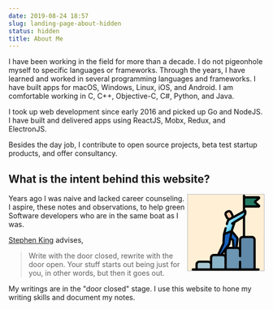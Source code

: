```yaml
---
date: 2019-08-24 18:57
slug: landing-page-about-hidden
status: hidden
title: About Me
---
```


I have been working in the field for more than a decade. I do not pigeonhole myself to specific languages or frameworks. Through the years, I have learned and worked in several programming languages and frameworks. I have built apps for macOS, Windows, Linux, iOS, and Android. I am comfortable working in C, C++, Objective-C, C#, Python, and Java.

I took up web development since early 2016 and picked up Go and NodeJS. I have built and delivered apps using ReactJS, Mobx, Redux, and ElectronJS.

Besides the day job, I contribute to open source projects, beta test startup products, and offer consultancy. 

## What is the intent behind this website?

<svg viewBox="-26 0 512 512.001" width="150px" height="150px" style="z-index:10;position:relative;float:right;background-color:papayawhip;margin-left:4px;border:1px solid #BABABA;" xmlns="http://www.w3.org/2000/svg"><path d="m130.496094 504.496094h-97.472656v-34.382813c0-10.003906 8.109374-18.113281 18.113281-18.113281h61.246093c10.003907 0 18.113282 8.109375 18.113282 18.113281zm0 0" fill="#a7c7d3"/><path d="m227.972656 504.496094h-97.476562v-79.347656c0-10.003907 8.109375-18.113282 18.113281-18.113282h61.25c10.003906 0 18.113281 8.109375 18.113281 18.113282zm0 0" fill="#89b4c9"/><path d="m325.449219 504.496094h-97.476563v-127.652344c0-10.003906 8.109375-18.113281 18.113282-18.113281h61.25c10 0 18.113281 8.109375 18.113281 18.113281zm0 0" fill="#6c96b3"/><path d="m422.921875 504.496094h-97.472656v-200.921875c0-10.003907 8.109375-18.113281 18.113281-18.113281h61.246094c10.003906 0 18.113281 8.109374 18.113281 18.113281zm0 0" fill="#618aaa"/><path d="m351.90625 80.230469h98.042969c3.035156 0 4.457031-3.761719 2.175781-5.769531l-25.46875-22.421876c-1.488281-1.3125-1.488281-3.632812 0-4.945312l25.46875-22.425781c2.28125-2.007813.859375-5.765625-2.175781-5.765625h-98.042969zm0 0" fill="#227a63"/><path d="m359.714844 108.929688-106.207032 57.675781c-9.476562 5.144531-12.066406 14.191406-15.375 25.84375l-21.121093 74.683593 51.757812-21.207031 20.089844-60.726562 53.449219-32.472657c14.933594-9.074218 22.039062-26.949218 17.40625-43.796874zm0 0" fill="#83d9ff"/><path d="m359.714844 108.929688-12.253906 6.652343c-2.066407 10.546875-8.4375 20.070313-18.074219 25.925781l-48.699219 29.585938c-3.066406 1.863281-5.367188 4.757812-6.496094 8.164062l-6.953125 21.023438c-7.230469 21.851562-23.648437 39.449219-44.945312 48.175781l-5.28125 18.679688 51.757812-21.210938 20.089844-60.722656 53.449219-32.472656c14.933594-9.078125 22.039062-26.953125 17.40625-43.800781zm0 0" fill="#5fc9ed"/><path d="m268.769531 245.925781 30.589844 36.144531c5.066406 6.710938 9.476563 11.429688 8.5625 18.8125l-7.15625 57.816407h-18.664063l-4.878906-49.707031c-.296875-3.003907-2.203125-5.613282-4.976562-6.808594l-55.234375-35.046875zm0 0" fill="#1560bd"/><path d="m217.011719 267.136719-2.984375 54.800781c-.191406 4.542969.445312 7.617188-1.332032 10.996094l-35.222656 74.101562h19.800782l52.957031-70.34375c3.097656-3.605468 3.453125-8.496094 4.496093-13l14.042969-77.765625zm0 0" fill="#1560bd"/><path d="m264.972656 120.757812 8.6875 16.953126c4.082032 7.96875.929688 17.738281-7.039062 21.820312l-6.714844 3.4375c-7.96875 4.082031-17.734375.929688-21.816406-7.039062l-8.6875-16.953126c-4.082032-7.96875-.929688-17.738281 7.039062-21.820312l6.714844-3.4375c7.96875-4.082031 17.734375-.929688 21.816406 7.039062zm0 0" fill="#fecbaa"/><path d="m457.085938 68.828125-21.878907-19.265625 21.878907-19.261719c3.402343-3 4.566406-7.675781 2.96875-11.917969-1.605469-4.246093-5.570313-6.988281-10.105469-6.988281h-90.539063v-3.890625c0-4.144531-3.359375-7.503906-7.503906-7.503906s-7.503906 3.359375-7.503906 7.503906v101.203125l-61.628906 33.464844c-.339844-2.710937-1.152344-5.375-2.4375-7.882813l-8.683594-16.953124c-5.960938-11.640626-20.28125-16.253907-31.914063-10.296876l-6.714843 3.4375c-5.640626 2.890626-9.816407 7.796876-11.761719 13.828126-1.945313 6.027343-1.425781 12.453124 1.464843 18.089843l8.683594 16.957031c2.027344 3.957032 5.023438 7.089844 8.546875 9.285157-4.609375 6.207031-6.796875 13.839843-9.046875 21.769531l-1.617187 5.726562c-1.128907 3.988282 1.191406 8.136719 5.179687 9.261719.679688.195313 1.367188.285157 2.042969.285157 3.273437 0 6.28125-2.15625 7.21875-5.464844l1.617187-5.714844c3.289063-11.597656 5.308594-17.808594 11.738282-21.300781l11.527344-6.261719 1.421874-.726562c.472657-.242188.914063-.515626 1.363282-.785157l82.15625-44.613281c-.519532 10.269531-6.046875 19.972656-15.148438 25.5l-53.425781 32.460938c-.0625.035156-.125.070312-.183594.109374l-16.628906 10.101563c-3.539063 2.152344-4.667969 6.769531-2.515625 10.3125 2.027344 3.339844 6.246094 4.527344 9.6875 2.851563l-12.617188 38.140624-9.222656 3.78125-25.078125 10.277344 7.226563-25.546875c1.125-3.988281-1.191406-8.136719-5.179688-9.265625-3.992187-1.132812-8.136718 1.191406-9.265625 5.179688l-11.417969 40.378906c-.148437.519531-.246093 1.089844-.269531 1.632812l-2.988281 54.890626c-.089844 2.09375.355469 6.050781-.613281 8.09375l-33.1875 69.820312h-24.117188c-14.128906 0-25.621093 11.492188-25.621093 25.617188v21.660156c-3.234376-1.480469-6.824219-2.308594-10.609376-2.308594h-61.246093c-14.125 0-25.617188 11.488281-25.617188 25.617188v26.875h-18.015625c-4.144531 0-7.503906 3.359374-7.503906 7.503906 0 4.144531 3.359375 7.503906 7.503906 7.503906h442.4375c4.144532 0 7.503906-3.359375 7.503906-7.503906 0-4.144532-3.359374-7.503906-7.503906-7.503906h-19.515625v-193.417969c0-14.125-11.492187-25.617188-25.617187-25.617188h-45.398438v-130.910156c8.320313-11.277344 11.402344-26.058594 7.539063-40.105469-.605469-2.207031-2.1875-4.019531-4.296875-4.914062-1.035156-.441406-2.144532-.636719-3.242188-.59375v-13.699219h90.535156c4.539063 0 8.503907-2.742187 10.105469-6.984375 1.601563-4.242188.4375-8.921875-2.964843-11.921875zm-221.539063 60.085937c.714844-2.214843 2.246094-4.019531 4.316406-5.078124l6.714844-3.4375c1.265625-.648438 2.617187-.957032 3.953125-.957032 3.164062 0 6.222656 1.730469 7.761719 4.734375l8.6875 16.957031c2.027343 3.960938.714843 8.761719-2.890625 11.1875l-2.445313 1.324219-5.160156 2.644531c-4.269531 2.1875-9.527344.492188-11.714844-3.78125l-8.6875-16.953124c-1.058593-2.070313-1.25-4.429688-.535156-6.640626zm-15.078125 272.925782c-2.550781-1.164063-5.324219-1.925782-8.238281-2.195313l8.238281-10.941406zm35.628906-60.464844c3.609375-4.324219 4.605469-9.375 5.410156-13.445312.203126-.96875 3.90625-21.195313 3.90625-21.195313s3.503907 2.183594 3.871094 2.339844c.253906.113281.433594.363281.460938.65625l4.082031 41.496093h-25.148437zm44.375-41.417969-6.335937 51.234375h-5.230469l-4.222656-42.929687c-.539063-5.5-3.90625-10.300781-8.839844-12.6875l-7.546875-4.785157 5.027344-27.863281s21.179687 25.160157 21.671875 25.800781c4.382812 5.699219 5.882812 7.980469 5.476562 11.230469zm-81.054687 36.316407c1.515625-4.5625 2.21875-9.207032 2.101562-13.929688l2.726563-50.0625 34.707031-14.222656-6.308594 34.945312c-.019531.09375-.039062.191406-.050781.285156l-5.21875 28.894532c-.679688 2.992187-1.273438 7.53125-3.140625 9.996094l-50.707031 67.351562h-4.179688zm-178.890625 133.839843c0-5.847656 4.757812-10.605469 10.609375-10.605469h61.246093c5.851563 0 10.613282 4.757813 10.613282 10.605469v26.878907h-82.46875zm97.472656 0v-44.964843c0-5.851563 4.761719-10.609376 10.613281-10.609376h61.246094c5.851563 0 10.609375 4.757813 10.609375 10.609376v71.84375h-82.464844v-26.878907zm277.417969-166.539062v193.417969h-82.464844v-44.992188c0-4.144531-3.359375-7.503906-7.503906-7.503906-4.148438 0-7.507813 3.359375-7.507813 7.503906v44.992188h-82.464844v-120.152344c0-5.847656 4.757813-10.605469 10.609376-10.605469h61.246093c5.851563 0 10.609375 4.757813 10.609375 10.605469v37.617187c0 4.144531 3.359375 7.503907 7.503906 7.503907 4.148438 0 7.503907-3.359376 7.503907-7.503907v-110.882812c0-5.851563 4.761719-10.609375 10.613281-10.609375h8.265625c.023437 0 .050781.003906.078125.003906.023438 0 .050781-.003906.074219-.003906h52.824219c5.851562 0 10.613281 4.761718 10.613281 10.609375zm-71.855469-25.617188c-14.125 0-25.617188 11.492188-25.617188 25.617188v49.960937c-2.6875-1.226562-5.617187-2.003906-8.699218-2.230468l6.121094-49.5c1.203124-9.648438-3.71875-16.042969-8.476563-22.230469-.503906-.65625-29.671875-35.289063-29.671875-35.289063l17.894531-54.101562 49.289063-29.945313v117.71875zm15.847656-205.234375v-46.316406h79.386719l-17.097656 15.054688c-2.328125 2.050781-3.664063 5.003906-3.664063 8.105468 0 3.101563 1.335938 6.054688 3.664063 8.105469l17.097656 15.054687h-79.386719zm0 0"/></svg>

Years ago I was naive and lacked career counseling. I aspire, these notes and observations, to help green Software developers who are in the same boat as I was.

[Stephen King](https://www.goodreads.com/author/show/3389.Stephen_King) advises,

> Write with the door closed, rewrite with the door open. Your stuff starts out being just for you, in other words, but then it goes out.

My writings are in the "door closed" stage. I use this website to hone my writing skills and document my notes.
